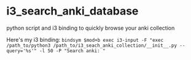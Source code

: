 # i3_search_anki_database
python script and i3 binding to quickly browse your anki collection


Here's my i3 binding:
`bindsym $mod+b exec i3-input -F "exec /path_to/python3 /path_to/i3_seach_anki_collection/__init__.py --query='%s'" -l 50 -P "Search anki: "`
